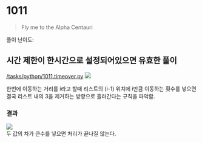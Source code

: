 # 1011
> Fly me to the Alpha Centauri

풀이 난이도:

## 시간 제한이 한시간으로 설정되어있으면 유효한 풀이
[/tasks/python/1011.timeover.py](../tasks/python/1011.timeover.py)
![](./.github/1011/20210207_004811.jpg)  

한번에 이동하는 거리를 i라고 할때 리스트의 (i-1) 위치에 i만큼 이동하는 횟수를 넣으면 결국 리스트 내의 3을 제거하는 방향으로 흘러간다는 규칙을 파악함.

### 결과
![](./.github/1011/2021-02-07_005338.png)  
두 값의 차가 큰수를 넣으면 처리가 끝나질 않는다.